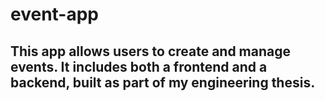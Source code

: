 # event-app

## This app allows users to create and manage events. It includes both a frontend and a backend, built as part of my engineering thesis.
